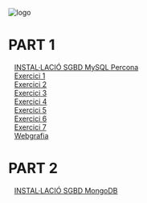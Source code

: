 ![logo](https://www.percona.com/sites/default/files/ps-logo.png)  

# PART 1
&nbsp;&nbsp;&nbsp;[INSTAL·LACIÓ SGBD MySQL Percona](https://github.com/Josep88/asix2bbdd/blob/master/InstalacioPERCONA.md)  
&nbsp;&nbsp;&nbsp;[Exercici 1](https://github.com/Josep88/asix2bbdd/blob/master/Exercici1.md)  
&nbsp;&nbsp;&nbsp;[Exercici 2](https://github.com/Josep88/asix2bbdd/blob/master/Exercici2.md)  
&nbsp;&nbsp;&nbsp;[Exercici 3](https://github.com/Josep88/asix2bbdd/blob/master/Exercici3.md)  
&nbsp;&nbsp;&nbsp;[Exercici 4](https://github.com/Josep88/asix2bbdd/blob/master/Exercici4.md)  
&nbsp;&nbsp;&nbsp;[Exercici 5](https://github.com/Josep88/asix2bbdd/blob/master/Exercici5.md)  
&nbsp;&nbsp;&nbsp;[Exercici 6](https://github.com/Josep88/asix2bbdd/blob/master/Exercici6.md)  
&nbsp;&nbsp;&nbsp;[Exercici 7](https://github.com/Josep88/asix2bbdd/blob/master/Exercici7.md)  
&nbsp;&nbsp;&nbsp;[Webgrafia](https://github.com/Josep88/asix2bbdd/blob/master/Webgrafia1.md)  
  
  
# PART 2
&nbsp;&nbsp;&nbsp;[INSTAL·LACIÓ SGBD MongoDB](https://github.com/Josep88/asix2bbdd/blob/master/InstalacioMONGODB.md)  
&nbsp;&nbsp;&nbsp;
&nbsp;&nbsp;&nbsp;
&nbsp;&nbsp;&nbsp;
&nbsp;&nbsp;&nbsp;
&nbsp;&nbsp;&nbsp;
&nbsp;&nbsp;&nbsp;
&nbsp;&nbsp;&nbsp;
&nbsp;&nbsp;&nbsp;
&nbsp;&nbsp;&nbsp;
&nbsp;&nbsp;&nbsp;
